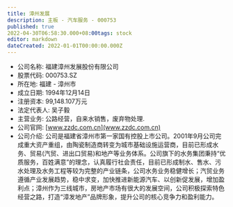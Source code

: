 ```yaml
---
title: 漳州发展
description: 主板 - 汽车服务 - 000753
published: true
2022-04-30T06:58:30.000+08:00tags: stock
editor: markdown
dateCreated: 2022-01-01T00:00:00.000Z
---
```


- 公司名称: 福建漳州发展股份有限公司
- 股票代码: 000753.SZ
- 所在地: 福建 - 漳州市
- 成立日期: 1994年12月14日
- 注册资本: 99,148.107万元
- 法定代表人: 吴子毅
- 主营业务: 公路经营，自来水销售，废弃物处理.
- 公司官网: [www.zzdc.com.cn](www.zzdc.com.cn)
- 公司介绍: 公司是福建省漳州市第一家国有控股上市公司。2001年9月公司完成重大资产重组，由陶瓷制造商转变为城市基础设施运营商，目前已形成水务、贸易(汽贸、进出口贸易)和地产等业务体系。公司旗下的水务集团秉持“优质服务，百姓满意”的理念，认真履行社会责任，目前已形成制水、售水、污水处理及水务工程等较为完整的产业链条，公司水务业务稳健增长；汽贸业务遵循产业发展趋势，稳中求变，加快推进新能源汽车、以创新促发展，增加盈利点；漳州作为三线城市，房地产市场有很大的发展空间，公司积极探索特色经营之路，打造“漳发地产”品牌形象，提升公司的核心竞争力和盈利能力。


